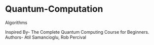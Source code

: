 # Quantum-Computation
Algorithms 


Inspired By-  The Complete Quantum Computing Course for Beginners. 
              Authors- Atil Samancioglu, Rob Percival  
